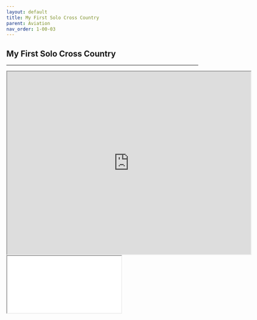 ```yaml
---
layout: default
title: My First Solo Cross Country
parent: Aviation
nav_order: 1-00-03
---
```


## My First Solo Cross Country

---

<!DOCTYPE html>
<html>
<body>
  
  <iframe src="https://drive.google.com/file/d/12S5TYaBrY6_Co5Jl2js2uj2rp4uGtE0-/preview" width="640" height="480" allow="autoplay"></iframe>
  
  <!--aloow full screen add tag -->
  
<iframe allowfullscreen="allowfullscreen" src="your_page_url/preview" ></iframe>

</body>
</html>


